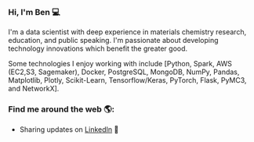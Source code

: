 ### Hi, I'm Ben 💻

I'm a data scientist with deep experience in materials chemistry research, education, and public speaking. I'm passionate about developing technology innovations which benefit the greater good. 

Some technologies I enjoy working with include [Python, Spark, AWS (EC2,S3, Sagemaker), Docker, PostgreSQL, MongoDB, NumPy, Pandas, Matplotlib, Plotly, Scikit-Learn, Tensorflow/Keras, PyTorch, Flask, PyMC3, and NetworkX].

### Find me around the web 🌎:
- Sharing updates on <a href="https://www.linkedin.com/in/benweintraub-phd/">LinkedIn</a> 💼






